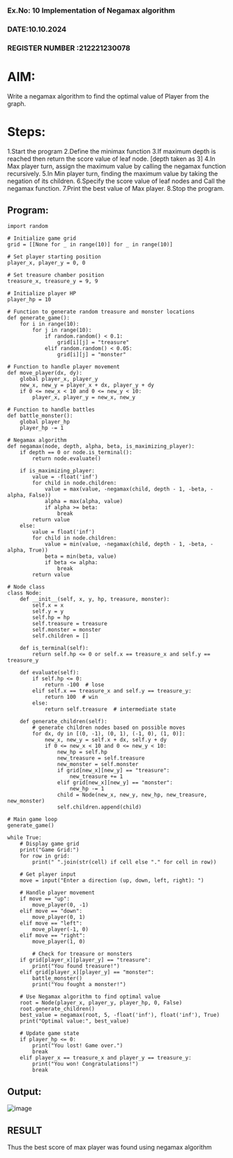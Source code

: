 ### Ex.No: 10 Implementation of Negamax algorithm 
### DATE:10.10.2024
### REGISTER NUMBER :212221230078
# AIM:
Write a negamax algorithm to find the optimal value of Player from the graph.

# Steps:
1.Start the program
2.Define the minimax function
3.If maximum depth is reached then return the score value of leaf node. [depth taken as 3]
4.In Max player turn, assign the  maximum value by calling the negamax function recursively.
5.In Min player turn, finding the maximum value by taking the negation of its children.
6.Specify the score value of leaf nodes and Call the negamax function.
7.Print the best value of Max player.
8.Stop the program.
## Program:
```
import random

# Initialize game grid
grid = [[None for _ in range(10)] for _ in range(10)]

# Set player starting position
player_x, player_y = 0, 0

# Set treasure chamber position
treasure_x, treasure_y = 9, 9

# Initialize player HP
player_hp = 10

# Function to generate random treasure and monster locations
def generate_game():
    for i in range(10):
        for j in range(10):
            if random.random() < 0.1:
                grid[i][j] = "treasure"
            elif random.random() < 0.05:
                grid[i][j] = "monster"

# Function to handle player movement
def move_player(dx, dy):
    global player_x, player_y
    new_x, new_y = player_x + dx, player_y + dy
    if 0 <= new_x < 10 and 0 <= new_y < 10:
        player_x, player_y = new_x, new_y

# Function to handle battles
def battle_monster():
    global player_hp
    player_hp -= 1

# Negamax algorithm
def negamax(node, depth, alpha, beta, is_maximizing_player):
    if depth == 0 or node.is_terminal():
        return node.evaluate()

    if is_maximizing_player:
        value = -float('inf')
        for child in node.children:
            value = max(value, -negamax(child, depth - 1, -beta, -alpha, False))
            alpha = max(alpha, value)
            if alpha >= beta:
                break
        return value
    else:
        value = float('inf')
        for child in node.children:
            value = min(value, -negamax(child, depth - 1, -beta, -alpha, True))
            beta = min(beta, value)
            if beta <= alpha:
                break
        return value

# Node class
class Node:
    def __init__(self, x, y, hp, treasure, monster):
        self.x = x
        self.y = y
        self.hp = hp
        self.treasure = treasure
        self.monster = monster
        self.children = []

    def is_terminal(self):
        return self.hp <= 0 or self.x == treasure_x and self.y == treasure_y

    def evaluate(self):
        if self.hp <= 0:
            return -100  # lose
        elif self.x == treasure_x and self.y == treasure_y:
            return 100  # win
        else:
            return self.treasure  # intermediate state

    def generate_children(self):
        # generate children nodes based on possible moves
        for dx, dy in [(0, -1), (0, 1), (-1, 0), (1, 0)]:
            new_x, new_y = self.x + dx, self.y + dy
            if 0 <= new_x < 10 and 0 <= new_y < 10:
                new_hp = self.hp
                new_treasure = self.treasure
                new_monster = self.monster
                if grid[new_x][new_y] == "treasure":
                    new_treasure += 1
                elif grid[new_x][new_y] == "monster":
                    new_hp -= 1
                child = Node(new_x, new_y, new_hp, new_treasure, new_monster)
                self.children.append(child)

# Main game loop
generate_game()

while True:
    # Display game grid
    print("Game Grid:")
    for row in grid:
        print(" ".join(str(cell) if cell else "." for cell in row))

    # Get player input
    move = input("Enter a direction (up, down, left, right): ")

    # Handle player movement
    if move == "up":
        move_player(0, -1)
    elif move == "down":
        move_player(0, 1)
    elif move == "left":
        move_player(-1, 0)
    elif move == "right":
        move_player(1, 0)

        # Check for treasure or monsters
    if grid[player_x][player_y] == "treasure":
        print("You found treasure!")
    elif grid[player_x][player_y] == "monster":
        battle_monster()
        print("You fought a monster!")

    # Use Negamax algorithm to find optimal value
    root = Node(player_x, player_y, player_hp, 0, False)
    root.generate_children()
    best_value = negamax(root, 5, -float('inf'), float('inf'), True)
    print("Optimal value:", best_value)

    # Update game state
    if player_hp <= 0:
        print("You lost! Game over.")
        break
    elif player_x == treasure_x and player_y == treasure_y:
        print("You won! Congratulations!")
        break
```


## Output:
![image](https://github.com/user-attachments/assets/3e8c6f53-7e66-4469-86ab-3ec1b869e92b)

## RESULT
Thus the best score of max player was found using negamax algorithm
